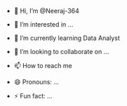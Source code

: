 - 👋 Hi, I’m @Neeraj-364
- 👀 I’m interested in ...
- 🌱 I’m currently learning Data  Analyst
- 💞️ I’m looking to collaborate on ...
- 📫 How to reach me
  
- 😄 Pronouns: ...
- ⚡ Fun fact: ...

<!---
Neeraj-364/Neeraj-364 is a ✨ special ✨ repository because its `README.md` (this file) appears on your GitHub profile.
You can click the Preview link to take a look at your changes.
--->
